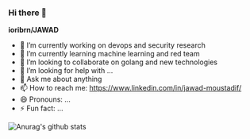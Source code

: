 ### Hi there 👋

**ioribrn/JAWAD**

- 🔭 I’m currently working on devops and security research 
- 🌱 I’m currently learning machine learning and red team 
- 👯 I’m looking to collaborate on golang and new technologies 
- 🤔 I’m looking for help with ...
- 💬 Ask me about anything 
- 📫 How to reach me: https://www.linkedin.com/in/jawad-moustadif/
- 😄 Pronouns: ...
- ⚡ Fun fact: ...

![Anurag's github stats](https://github-readme-stats.vercel.app/api?username=ioribrn&show_icons=true&theme=radical)
